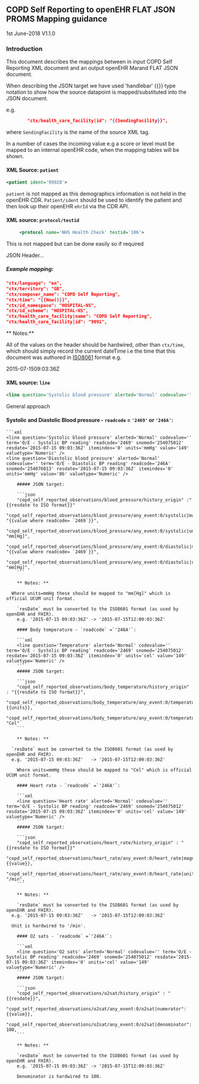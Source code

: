 ## COPD Self Reporting to openEHR FLAT JSON PROMS Mapping guidance

1st June-2018
V1.1.0

### Introduction

This document describes the mappings between in input COPD Self Reporting XML document and an output openEHR Marand FLAT JSON document.

When describing the JSON target we have used 'handlebar' {{}} type notation to show how the source datapoint is mapped/substituted into the JSON document.

e.g.

```json
		"ctx/health_care_facility|id": "{{SendingFacility}}",
```

where `SendingFacility` is the name of the source XML tag.

In a number of cases the incoming value e.g a score or level must be mapped to an internal openEHR code, when the mapping tables will be shown.


#### XML Source: `patient`

```XML
<patient ident='99928'>
```

`patient` is not mapped as this demographics information is not held in the openEHR CDR.
`Patient/ident` should be used to identify the patient and then look up their openEHR `ehrId` via the CDR API.

#### XML source: `protocol/testid`
```xml
     <protocol name='NHS Health Check' testid='106'>
```

This is not mapped but can be done easily so if required

JSON Header...

##### Example mapping:
```json
"ctx/language": "en",
"ctx/territory": "GB",
"ctx/composer_name": "COPD Self Reporting",
"ctx/time": "{{Now()}}",
"ctx/id_namespace": "HOSPITAL-NS",
"ctx/id_scheme": "HOSPITAL-NS",
"ctx/health_care_facility|name": "COPD Self Reporting",
"ctx/health_care_facility|id": "9091",  
```

** Notes:**

All of the values on the header should be hardwired, other than `ctx/time`, which should simply record the current dateTime i.e the time that this document was authored in [ISO8061](http://support.sas.com/documentation/cdl/en/lrdict/64316/HTML/default/viewer.htm#a003169814.htm) format e.g.

2015-07-1509:03:36Z
####  XML source: `line`
```xml
<line question='Systolic blood pressure' alerted='Normal' codevalue='' term='O/E - Systolic BP reading' readcode='2469' snomed='254075012' resdate='2015-07-15 09:03:36Z' itemindex='0' units='mmHg' value='149' valuetype='Numeric' />
```

General approach



  #### Systolic and Diastolic Blood pressure - `readcode` = `'2469'` or `'246A'`:

	```xml
	<line question='Systolic blood pressure' alerted='Normal' codevalue='' term='O/E - Systolic BP reading' readcode='2469' snomed='254075012' resdate='2015-07-15 09:03:36Z' itemindex='0' units='mmHg' value='149' valuetype='Numeric' />
	<line question='Diastolic blood pressure' alerted='Normal' codevalue='' term='O/E - Diastolic BP reading' readcode='246A' snomed='254076013' resdate='2015-07-15 09:03:36Z' itemindex='0' units='mmHg' value='86' valuetype='Numeric' />
```
	##### JSON target:  

	```json
	"copd_self_reported_observations/blood_pressure/history_origin" :"{{resdate to ISO format}}"
	"copd_self_reported_observations/blood_pressure/any_event:0/systolic|magnitude": "{{value where readcode= `2469`}}",
	"copd_self_reported_observations/blood_pressure/any_event:0/systolic|unit": "mm[Hg]",
	"copd_self_reported_observations/blood_pressure/any_event:0/diastolic|magnitude":  "{{value where readcode= `2469`}}",
	"copd_self_reported_observations/blood_pressure/any_event:0/diastolic|unit": "mm[Hg]",
	```

	** Notes: **

  Where units=mmHg these should be mapped to "mm[Hg]" which is official UCUM unit format.

	`resDate` must be converted to the ISO8601 format (as used by openEHR and FHIR).
	e.g. '2015-07-15 09:03:36Z'	-> '2015-07-15T12:09:03:36Z'

	#### Body temperature - `readcode` =`'246A'`:

	```xml
	<line question='Temperature' alerted='Normal' codevalue='' term='O/E - Systolic BP reading' readcode='2469' snomed='254075012' resdate='2015-07-15 09:03:36Z' itemindex='0' units='cel' value='149' valuetype='Numeric' />
	```
	##### JSON target:  

	```json
	"copd_self_reported_observations/body_temperature/history_origin" : "{{resdate to ISO format}}",
	"copd_self_reported_observations/body_temperature/any_event:0/temperature|magnitude": {{units}},
	"copd_self_reported_observations/body_temperature/any_event:0/temperature|unit": "Cel"
	```

	** Notes: **

  `resDate` must be converted to the ISO8601 format (as used by openEHR and FHIR).
  e.g. '2015-07-15 09:03:36Z'	-> '2015-07-15T12:09:03:36Z'

	Where units=mmHg these should be mapped to "Cel" which is official UCUM unit format.

	#### Heart rate - `readcode` =`'246A'`:

	```xml
	<line question='Heart rate' alerted='Normal' codevalue='' term='O/E - Systolic BP reading' readcode='2469' snomed='254075012' resdate='2015-07-15 09:03:36Z' itemindex='0' units='cel' value='149' valuetype='Numeric' />
	```
	##### JSON target:  

	```json
	"copd_self_reported_observations/heart_rate/history_origin" : "{{resdate to ISO format}}"
	"copd_self_reported_observations/heart_rate/any_event:0/heart_rate|magnitude":  {{value}},
	"copd_self_reported_observations/heart_rate/any_event:0/heart_rate|unit": "/min",
	```

	** Notes: **

	`resDate` must be converted to the ISO8601 format (as used by openEHR and FHIR).
  e.g. '2015-07-15 09:03:36Z'	-> '2015-07-15T12:09:03:36Z'

  Unit is hardwired to '/min'.

	#### O2 sats - `readcode` =`'246A'`:

	```xml
	<line question='O2 sats' alerted='Normal' codevalue='' term='O/E - Systolic BP reading' readcode='2469' snomed='254075012' resdate='2015-07-15 09:03:36Z' itemindex='0' units='cel' value='149' valuetype='Numeric' />
	```
	##### JSON target:  

	```json
	"copd_self_reported_observations/o2sat/history_origin" : "{{resdate}}",
	"copd_self_reported_observations/o2sat/any_event:0/o2sat|numerator": {{value}},
	"copd_self_reported_observations/o2sat/any_event:0/o2sat|denominator": 100,
	```

	** Notes: **

	`resDate` must be converted to the ISO8601 format (as used by openEHR and FHIR).
	e.g. '2015-07-15 09:03:36Z'	-> '2015-07-15T12:09:03:36Z'

	Denominator is hardwired to 100.
